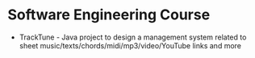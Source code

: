 # Software Engineering Course
* TrackTune - Java project to design a management system related to sheet music/texts/chords/midi/mp3/video/YouTube links and more

